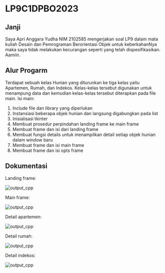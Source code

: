 # LP9C1DPBO2023

## Janji

Saya Apri Anggara Yudha NIM 2102585 mengerjakan soal LP9 dalam mata kuliah Desain dan Pemrograman Berorientasi Objek untuk keberkahanNya maka saya tidak melakukan kecurangan seperti yang telah dispesifikasikan. Aamiin.

## Alur Progarm

Terdapat sebuah kelas Hunian yang diturunkan ke tiga kelas yaitu Apartemen, Rumah, dan Indekos. Kelas-kelas tersebut digunakan untuk menampung data dan kemudian kelas-kelas tersebut diterapkan pada file main. Isi main:
1. Include file dan library yang diperlukan
2. Instansiasi beberapa objek hunian dan langsung digabungkan pada list
3. Inisialisasi tkinter
4. Membuat prosedur perpindahan landing frame ke main frame
5. Membuat frame dan isi dari landing frame
6. Membuat fungsi details untuk menampilkan detail setiap objek hunian dalam window baru
7. Membuat frame dan isi main frame
8. Membuat frame dan isi opts frame

## Dokumentasi

Landing frame:

![output_cpp](https://github.com/Anggara2102585/LATIHAN4DPBO2023/assets/100891594/e02457eb-4b29-4b3b-b0e4-5bece255ccad)

Main frame:

![output_cpp](https://github.com/Anggara2102585/LATIHAN4DPBO2023/assets/100891594/9842ba80-e5c2-40a1-92a3-9ee7bc871fa3)

Detail apartemen:

![output_cpp](https://github.com/Anggara2102585/LATIHAN4DPBO2023/assets/100891594/10411f78-030f-4b84-aec6-0b5875c94d3a)

Detail rumah:

![output_cpp](https://github.com/Anggara2102585/LATIHAN4DPBO2023/assets/100891594/541f9e23-91f0-4208-bdf6-0824666cfb5f)

Detail indekos:

![output_cpp](https://github.com/Anggara2102585/LATIHAN4DPBO2023/assets/100891594/fa1935c5-be34-4626-a976-582b0c746fd2)

